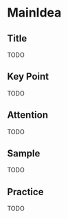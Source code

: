 # MainIdea

## Title

TODO

## Key Point

TODO

## Attention

TODO

## Sample

TODO

## Practice

TODO
